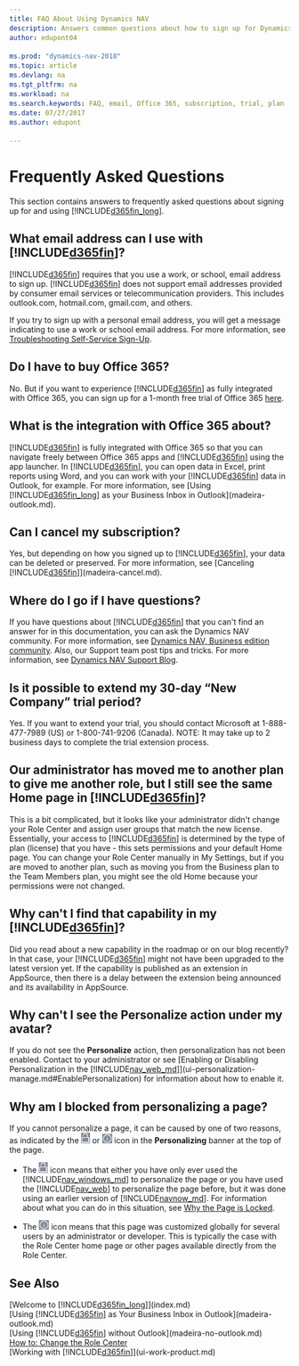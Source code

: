 ```yaml
---
title: FAQ About Using Dynamics NAV
description: Answers common questions about how to sign up for Dynamics NAV, and what to do to get started.
author: edupont04

ms.prod: "dynamics-nav-2018"
ms.topic: article
ms.devlang: na
ms.tgt_pltfrm: na
ms.workload: na
ms.search.keywords: FAQ, email, Office 365, subscription, trial, plan
ms.date: 07/27/2017
ms.author: edupont

---
```

# Frequently Asked Questions
This section contains answers to frequently asked questions about signing up for and using [!INCLUDE[d365fin_long](includes/d365fin_long_md.md)].  

## What email address can I use with [!INCLUDE[d365fin](includes/d365fin_md.md)]?
[!INCLUDE[d365fin](includes/d365fin_md.md)] requires that you use a work, or school, email address to sign up. [!INCLUDE[d365fin](includes/d365fin_md.md)] does not support email addresses provided by consumer email services or telecommunication providers. This includes outlook.com, hotmail.com, gmail.com, and others.  

If you try to sign up with a personal email address, you will get a message indicating to use a work or school email address. For more information, see [Troubleshooting Self-Service Sign-Up](ui-troubleshoot-self-signup.md).  

## Do I have to buy Office 365?
No. But if you want to experience [!INCLUDE[d365fin](includes/d365fin_md.md)] as fully integrated with Office 365, you can sign up for a 1-month free trial of Office 365 [here](https://products.office.com/try).  

## What is the integration with Office 365 about?
[!INCLUDE[d365fin](includes/d365fin_md.md)] is fully integrated with Office 365 so that you can navigate freely between Office 365 apps and [!INCLUDE[d365fin](includes/d365fin_md.md)] using the app launcher. In [!INCLUDE[d365fin](includes/d365fin_md.md)], you can open data in Excel, print reports using Word, and you can work with your [!INCLUDE[d365fin](includes/d365fin_md.md)] data in Outlook, for example. For more information, see [Using [!INCLUDE[d365fin_long](includes/d365fin_long_md.md)] as your Business Inbox in Outlook](madeira-outlook.md).  

## Can I cancel my subscription?
Yes, but depending on how you signed up to [!INCLUDE[d365fin](includes/d365fin_md.md)], your data can be deleted or preserved. For more information, see [Canceling [!INCLUDE[d365fin](includes/d365fin_md.md)]](madeira-cancel.md).  

## Where do I go if I have questions?
If you have questions about [!INCLUDE[d365fin](includes/d365fin_md.md)] that you can't find an answer for in this documentation, you can ask the Dynamics NAV community. For more information, see [Dynamics NAV, Business edition community](https://community.dynamics.com/business). Also, our Support team post tips and tricks. For more information, see [Dynamics NAV Support Blog](https://blogs.msdn.microsoft.com/dyn365finsupport).  

## Is it possible to extend my 30-day “New Company” trial period?
Yes. If you want to extend your trial, you should contact Microsoft at 1-888-477-7989 (US) or 1-800-741-9206 (Canada). NOTE:  It may take up to 2 business days to complete the trial extension process.  

## Our administrator has moved me to another plan to give me another role, but I still see the same Home page in [!INCLUDE[d365fin](includes/d365fin_md.md)]?
This is a bit complicated, but it looks like your administrator didn't change your Role Center and assign user groups that match the new license. Essentially, your access to [!INCLUDE[d365fin](includes/d365fin_md.md)] is determined by the type of plan (license) that you have - this sets permissions and your default Home page. You can change your Role Center manually in My Settings, but if you are moved to another plan, such as moving you from the Business plan to the Team Members plan, you might see the old Home because your permissions were not changed.  

## Why can't I find that capability in my [!INCLUDE[d365fin](includes/d365fin_md.md)]?
Did you read about a new capability in the roadmap or on our blog recently? In that case, your [!INCLUDE[d365fin](includes/d365fin_md.md)] might not have been upgraded to the latest version yet. If the capability is published as an extension in AppSource, then there is a delay between the extension being announced and its availability in AppSource.

## Why can't I see the **Personalize** action under my avatar? 
If you do not see the **Personalize** action, then personalization has not been enabled. Contact to your administrator or see [Enabling or Disabling Personalization in the [!INCLUDE[nav_web_md](includes/nav_web_md.md)]](ui-personalization-manage.md#EnablePersonalization) for information about how to enable it.

## Why am I blocked from personalizing a page? 
If you cannot personalize a page, it can be caused by one of two reasons, as indicated by the ![Personalization locked](media/personalization-lock-icon.png "Personalization locked") or ![Personalization blocked](media/ui_personalization_blocked.png "Personalization blocked") icon in the **Personalizing** banner at the top of the page.

-    The ![Personalization locked](media/personalization-lock-icon.png "Personalization locked") icon means that either you have only ever used the [!INCLUDE[nav_windows_md](includes/nav_windows_md.md)] to personalize the page or you have used the [!INCLUDE[nav_web](includes/nav_web_md.md)] to personalize the page before, but it was done using an earlier version of [!INCLUDE[navnow_md](includes/navnow_md.md)]. For information about what you can do in this situation, see [Why the Page is Locked](ui-personalization-locked.md).

-   The ![Personalization blocked](media/ui_personalization_blocked.png "Personalization blocked") icon means that this page was customized globally for several users by an administrator or developer. This is typically the case with the Role Center home page or other pages available directly from the Role Center. 


## See Also
[Welcome to [!INCLUDE[d365fin_long](includes/d365fin_long_md.md)]](index.md)  
[Using [!INCLUDE[d365fin](includes/d365fin_md.md)] as Your Business Inbox in Outlook](madeira-outlook.md)  
[Using [!INCLUDE[d365fin](includes/d365fin_md.md)] without Outlook](madeira-no-outlook.md)  
[How to: Change the Role Center](change-role.md)  
[Working with [!INCLUDE[d365fin](includes/d365fin_md.md)]](ui-work-product.md)  
